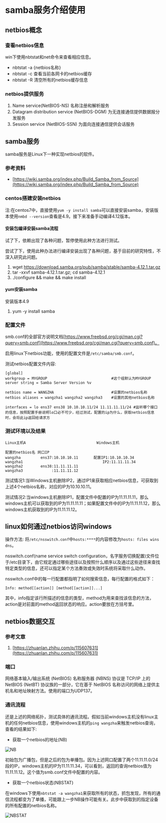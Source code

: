 # samba服务介绍使用

## netbios概念

### 查看netbios信息

win下使用nbtstat和net命令来查看相应信息。

- nbtstat -a {netbios名称}
- nbtstat -c 查看当前各网卡的netbios缓存
- nbtstat -R 清空所有的netbios缓存信息

### netbios提供服务

1. Name service(NetBIOS-NS) 名称注册和解析服务
2. Datagram distribution service (NetBIOS-DGM) 为无连接通信提供数据报分发服务
3. Session service (NetBIOS-SSN) 为面向连接通信提供会话服务

## samba服务
samba服务是Linux下一种实现netbios的软件。

### 参考资料

- [https://wiki.samba.org/index.php/Build_Samba_from_Source](https://wiki.samba.org/index.php/Build_Samba_from_Source)

### centos搭建安装netbios

注:在centos7中，直接使用`yum -y install samba`可以直接安装samba，安装版本使用`nmbd --version`查看是4.9。接下来准备手动编译4.12版本。

#### 安装包编译安装samba流程

试了下，依赖出现了各种问题，暂停使用此种方法进行测试。

尝试了下，使用此种办法进行编译安装出现了各种问题，基于目前的研究特性，不深入研究此问题。

1. wget https://download.samba.org/pub/samba/stable/samba-4.12.1.tar.gz
2. tar -xxvf samba-4.12.1.tar.gz; cd samba-4.12.1
3. ./configure && make && make install

#### yum安装samba

安装版本4.9

1. yum -y install samba

### 配置文件

smb.conf的全部官方说明文档[https://www.freebsd.org/cgi/man.cgi?query=smb.conf](https://www.freebsd.org/cgi/man.cgi?query=smb.conf)。

启用linux下netbios功能，使用的配置文件是`/etc/samba/smb.conf`。

测试netbios配置文件内容:

	[global]
    workgroup = MYGROUP								#这个组默认为MYGROUP
    server string = Samba Server Version %v

    netbios name = WANGZHA							#设置的netbios名称
    netbios aliases = wangzha1 wangzha2 wangzha3	#设置的其他netbios名称

    interfaces = lo ens37 ens38 10.10.10.11/24 11.11.11.11/24 #监听哪个接口的信息，按照配置手册说明lo口必不可少，经过测试，配置的ip为什么，获取netbios信息时，会将此ip返回给请求方

### 测试环境以及结果

	Linux主机A								Windows主机

	配置的netbios名	网口IP
	wangzha			ens37:10.10.10.11		配置IP1:10.10.10.34
	wangzha1								    IP2:11.11.11.34	
	wangzha2		ens38:11.11.11.11
	wangzha3			 :11.11.11.12

测试情况1:当Windows主机删除IP2，通过IP1来获取相应netbios信息，可获取到上述4个netbios名称，对应的IP为10.10.10.11。

测试情况2:当windows主机删除IP1，配置文件中配置的IP为11.11.11.11，那么windows主机可以获取到的IP为11.11.11.11；如果配置文件中的IP为11.11.11.12，那么windows主机获取到的IP为11.11.11.12。

## linux如何通过netbios访问windows

操作方法: 将`/etc/nsswitch.conf`中`hosts:****`的内容修改为`hosts: files wins dns`。

nsswitch.conf(name service switch configuration，名字服务切换配置)文件位于/etc目录下，由它规定通过哪些途径以及按照什么顺序以及通过这些途径来查找特定类型的信息，还可以指定某个方法奏效或失效时系统将采取什么动作。

nsswitch.conf中的每一行配置都指明了如何搜索信息，每行配置的格式如下： 
	
	Info: method[[action]] [method[[action]]...] 
    
其中，info指定该行所描述的信息的类型，method为用来查找该信息的方法，action是对前面的method返回状态的响应。action要放在方括号里。

## netbios数据交互

### 参考文章

1. [https://zhuanlan.zhihu.com/p/115607631](https://zhuanlan.zhihu.com/p/115607631)

### 端口

网络基本输入/输出系统 (NetBIOS) 名称服务器 (NBNS) 协议是 TCP/IP 上的 NetBIOS (NetBT) 协议族的一部分，它在基于 NetBIOS 名称访问的网络上提供主机名和地址映射方法。使用的端口为UDP137。

### 通讯流程

还是上述的网络拓扑，测试具体的通讯流程。假如当前windows主机没有linux主机的任何netbios信息，使用windows主机的`ping wangzha`来触发netbios查询，查看的结果如下:

- 获取一个netbios的地址(NB)

![NB](https://github.com/YangWangXingKong1204/picture/blob/master/network/NETBIOS/netbios_NB.png?raw=true)

初始包为广播包，但是之后的包为单播包。因为上述网口配置了两个11.11.11.0/24段的IP，windows主机的IP为11.11.11.34，可以看到，返回的查询netbios值为11.11.11.12。这个值为smb.conf文件中配置的内容。

- 获取一个netbios状态(NBSTAT)

在windows下使用`nbtstat -a wangzha1`来获取所有的状态，抓包发现，所有的通信流程都变为了单播，可能跟上一步NB操作可能有关。此步中获取到的指定设备的所有配置的netbios名称。

![NBSTAT](https://github.com/YangWangXingKong1204/picture/blob/master/network/NETBIOS/netbios_NBSTAT.png?raw=true)

